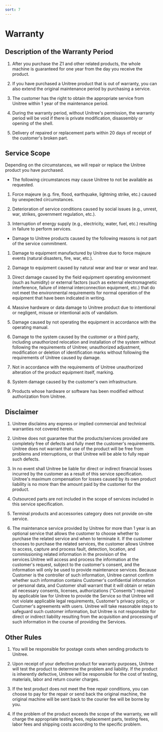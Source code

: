 ```yaml
---
sort: 7
---
```


# Warranty

## Description of the Warranty Period

1. After you purchase the Z1 and other related products, the whole machine is guaranteed for one year from the day you receive the product.

2. If you have purchased a Unitree product that is out of warranty, you can also extend the original maintenance period by purchasing a service.

3. The customer has the right to obtain the appropriate service from Unitree within 1 year of the maintenance period.

4. During the warranty period, without Unitree's permission, the warranty period will be void if there is private modification, disassembly or opening of the shell.

5. Delivery of repaired or replacement parts within 20 days of receipt of the customer's broken part.

## Service Scope

Depending on the circumstances, we will repair or replace the Unitree product you have purchased.

+ The following circumstances may cause Unitree to not be available as requested.

1. Force majeure (e.g. fire, flood, earthquake, lightning strike, etc.) caused by unexpected circumstances.

2. Deterioration of service conditions caused by social issues (e.g., unrest, war, strikes, government regulation, etc.).

3. Interruption of energy supply (e.g., electricity, water, fuel, etc.) resulting in failure to perform services.

+ Damage to Unitree products caused by the following reasons is not part of the service commitment.

1. Damage to equipment manufactured by Unitree due to force majeure events (natural disasters, fire, war, etc.).

2. Damage to equipment caused by natural wear and tear or wear and tear.

3. Direct damage caused by the field equipment operating environment (such as humidity) or external factors (such as external electromagnetic interference, failure of internal interconnection equipment, etc.) that do not meet the environmental requirements for normal operation of the equipment that have been indicated in writing.

4. Massive hardware or data damage to Unitree product due to intentional or negligent, misuse or intentional acts of vandalism.

5. Damage caused by not operating the equipment in accordance with the operating manual.

6. Damage to the system caused by the customer or a third party, including unauthorized relocation and installation of the system without following the requirements of Unitree; unauthorized adjustment, modification or deletion of identification marks without following the requirements of Unitree caused by damage.

7. Not in accordance with the requirements of Unitree unauthorized alteration of the product equipment itself, marking.

8. System damage caused by the customer's own infrastructure.

9. Products whose hardware or software has been modified without authorization from Unitree.

## Disclaimer

1. Unitree disclaims any express or implied commercial and technical warranties not covered herein.

2. Unitree does not guarantee that the products/services provided are completely free of defects and fully meet the customer's requirements. Unitree does not warrant that use of the product will be free from problems and interruptions, or that Unitree will be able to fully repair such defects.

3. In no event shall Unitree be liable for direct or indirect financial losses incurred by the customer as a result of this service specification. Unitree's maximum compensation for losses caused by its own product liability is no more than the amount paid by the customer for the product.

4. Outsourced parts are not included in the scope of services included in this service specification.

5. Terminal products and accessories category does not provide on-site service.

6. The maintenance service provided by Unitree for more than 1 year is an optional service that allows the customer to choose whether to purchase the related service and when to terminate it. If the customer chooses to purchase the related services, the customer allows Unitree to access, capture and process fault, detection, location, and commissioning related information in the provision of the services.Unitree will access and process the information at the customer's request, subject to the customer's consent, and the information will only be used to provide maintenance services. Because Customer is the controller of such information, Unitree cannot confirm whether such information contains Customer's confidential information or personal data, and Customer shall warrant that it will obtain or retain all necessary consents, licenses, authorizations ("Consents") required by applicable law for Unitree to provide the Service so that Unitree will not violate applicable legal requirements, Customer's privacy policy, or Customer's agreements with users. Unitree will take reasonable steps to safeguard such customer information, but Unitree is not responsible for direct or indirect liability resulting from the acquisition and processing of such information in the course of providing the Services.

## Other Rules

1. You will be responsible for postage costs when sending products to Unitree.

2. Upon receipt of your defective product for warranty purposes, Unitree will test the product to determine the problem and liability. If the product is inherently defective, Unitree will be responsible for the cost of testing, materials, labor and return courier charges.
   
3. If the test product does not meet the free repair conditions, you can choose to pay for the repair or send back the original machine, the original machine will be sent back to the courier fee will be borne by you.

4. If the problem of the product exceeds the scope of the warranty, we will charge the appropriate testing fees, replacement parts, testing fees, labor fees and shipping costs according to the specific problem.